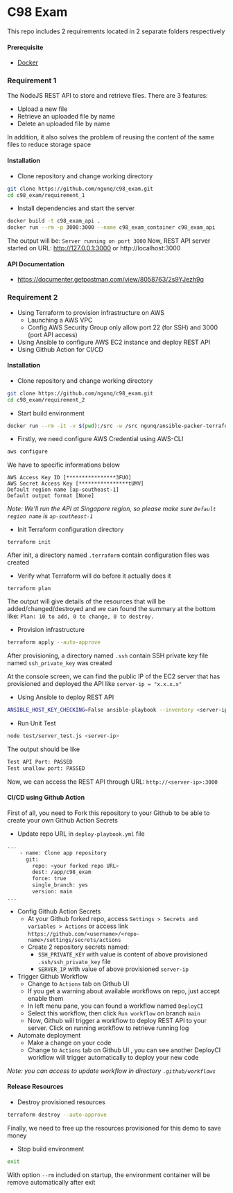 # C98 Exam
This repo includes 2 requirements located in 2 separate folders respectively
#### Prerequisite
- [Docker](https://docs.docker.com/desktop/install/windows-install/) 
### Requirement 1
The NodeJS REST API to store and retrieve files. There are 3 features:
- Upload a new file
- Retrieve an uploaded file by name
- Delete an uploaded file by name

In addition, it also solves the problem of reusing the content of the same files to reduce storage space

#### Installation
- Clone repository and change working directory
```sh
git clone https://github.com/ngunq/c98_exam.git
cd c98_exam/requirement_1
```
- Install dependencies and start the server
```sh
docker build -t c98_exam_api .
docker run --rm -p 3000:3000 --name c98_exam_container c98_exam_api
```
The output will be: `Server running on port 3000`
Now, REST API server started on URL: http://127.0.0.1:3000 or http://localhost:3000

#### API Documentation
- https://documenter.getpostman.com/view/8058763/2s9YJezh9q

### Requirement 2
- Using Terraform to provision infrastructure on AWS
    - Launching a AWS VPC
    - Config AWS Security Group only allow port 22 (for SSH) and 3000 (port API access)
- Using Ansible to configure AWS EC2 instance and deploy REST API
- Using Github Action for CI/CD
  
#### Installation
- Clone repository and change working directory
```sh
git clone https://github.com/ngunq/c98_exam.git
cd c98_exam/requirement_2
```
- Start build environment
```sh
docker run --rm -it -v $(pwd):/src -w /src ngunq/ansible-packer-terraform:0.2 bash
```
- Firstly, we need configure AWS Credential using AWS-CLI
```sh
aws configure
```
We have to specific informations below
```
AWS Access Key ID [****************3FUO]
AWS Secret Access Key [****************tUMV] 
Default region name [ap-southeast-1] 
Default output format [None]
```
*Note: We'll run the API at Singapore region, so please make sure `Default region name` is `ap-southeast-1`* 
- Init Terraform configuration directory
```
terraform init
```
After init, a directory named `.terraform` contain configuration files was created
- Verify what Terraform will do before it actually does it
```
terraform plan
```
The output will give details of the resources that will be added/changed/destroyed and we can found the summary at the bottom like: `Plan: 10 to add, 0 to change, 0 to destroy.`
- Provision infrastructure
```sh
terraform apply --auto-approve
```
After provisioning, a directory named `.ssh` contain SSH private key file named `ssh_private_key` was created

At the console screen, we can find the public IP of the EC2 server that has provisioned and deployed the API like `server-ip = "x.x.x.x"`

- Using Ansible to deploy REST API
```sh
ANSIBLE_HOST_KEY_CHECKING=False ansible-playbook --inventory <server-ip>, --private-key .ssh/ssh_private_key --user ec2-user deploy-playbook.yml
```
- Run Unit Test
```sh
node test/server_test.js <server-ip>
```
The output should be like 
```sh
Test API Port: PASSED
Test unallow port: PASSED
```
Now, we can access the REST API through URL: `http://<server-ip>:3000`

#### CI/CD using Github Action
First of all, you need to Fork this repository to your Github to be able to create your own Github Action Secrets
- Update repo URL in `deploy-playbook.yml` file
```sh
...
    - name: Clone app repository
      git:
        repo: <your forked repo URL>
        dest: /app/c98_exam
        force: true
        single_branch: yes
        version: main
...

```
- Config Github Action Secrets
    - At your Github forked repo, access `Settings > Secrets and variables > Actions` or access link `https://github.com/<username>/<repo-name>/settings/secrets/actions`
    - Create 2 repository secrets named:
        - `SSH_PRIVATE_KEY` with value is content of above provisioned `.ssh/ssh_private_key` file
        - `SERVER_IP` with value of above provisioned `server-ip`
- Trigger Github Workflow
    - Change to `Actions` tab on Github UI 
    - If you get a warning about available workflows on repo, just accept enable them
    - In left menu pane, you can found a workflow named `DeployCI`
    - Select this workflow, then click `Run workflow` on branch `main`
    - Now, Github will trigger a workflow to deploy REST API to your server. Click on running workflow to retrieve running log
- Automate deployment
    - Make a change on your code
    - Change to `Actions` tab on Github UI , you can see another DeployCI workflow will trigger automatically to deploy your new code

*Note: you can access to update workflow in directory `.github/workflows`*

#### Release Resources
- Destroy provisioned resources
```sh
terraform destroy --auto-approve
```
Finally, we need to free up the resources provisioned for this demo to save money
- Stop build environment
```sh
exit
```
With option `--rm` included on startup, the environment container will be remove automatically after exit 
